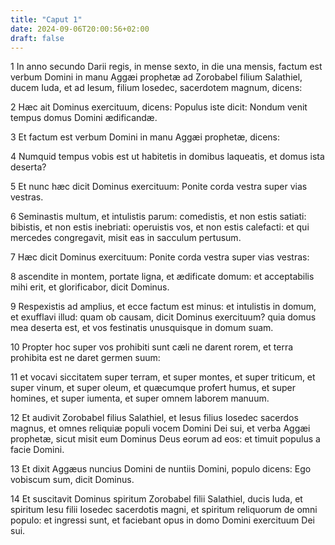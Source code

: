 ```yaml
---
title: "Caput 1"
date: 2024-09-06T20:00:56+02:00
draft: false
---
```



1 In anno secundo Darii regis, in mense sexto, in die una mensis, factum est verbum Domini in manu Aggæi prophetæ ad Zorobabel filium Salathiel, ducem Iuda, et ad Iesum, filium Iosedec, sacerdotem magnum, dicens:

2 Hæc ait Dominus exercituum, dicens: Populus iste dicit: Nondum venit tempus domus Domini ædificandæ.

3 Et factum est verbum Domini in manu Aggæi prophetæ, dicens:

4 Numquid tempus vobis est ut habitetis in domibus laqueatis, et domus ista deserta?

5 Et nunc hæc dicit Dominus exercituum: Ponite corda vestra super vias vestras.

6 Seminastis multum, et intulistis parum: comedistis, et non estis satiati: bibistis, et non estis inebriati: operuistis vos, et non estis calefacti: et qui mercedes congregavit, misit eas in sacculum pertusum.

7 Hæc dicit Dominus exercituum: Ponite corda vestra super vias vestras:

8 ascendite in montem, portate ligna, et ædificate domum: et acceptabilis mihi erit, et glorificabor, dicit Dominus.

9 Respexistis ad amplius, et ecce factum est minus: et intulistis in domum, et exufflavi illud: quam ob causam, dicit Dominus exercituum? quia domus mea deserta est, et vos festinatis unusquisque in domum suam.

10 Propter hoc super vos prohibiti sunt cæli ne darent rorem, et terra prohibita est ne daret germen suum:

11 et vocavi siccitatem super terram, et super montes, et super triticum, et super vinum, et super oleum, et quæcumque profert humus, et super homines, et super iumenta, et super omnem laborem manuum.

12 Et audivit Zorobabel filius Salathiel, et Iesus filius Iosedec sacerdos magnus, et omnes reliquiæ populi vocem Domini Dei sui, et verba Aggæi prophetæ, sicut misit eum Dominus Deus eorum ad eos: et timuit populus a facie Domini.

13 Et dixit Aggæus nuncius Domini de nuntiis Domini, populo dicens: Ego vobiscum sum, dicit Dominus.

14 Et suscitavit Dominus spiritum Zorobabel filii Salathiel, ducis Iuda, et spiritum Iesu filii Iosedec sacerdotis magni, et spiritum reliquorum de omni populo: et ingressi sunt, et faciebant opus in domo Domini exercituum Dei sui.

